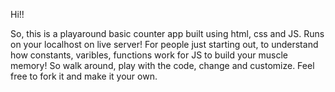 Hi!!

So, this is a playaround basic counter app built using html, css and JS. Runs on your localhost on live server!
For people just starting out, to understand how constants, varibles, functions work for JS to build your muscle memory! So walk around, play with the code, change and customize. Feel free to fork it and make it your own.
